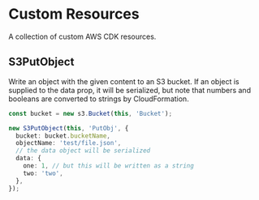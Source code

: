# Custom Resources

A collection of custom AWS CDK resources.

## S3PutObject

Write an object with the given content to an S3 bucket. If an object is supplied to the data prop, it will be serialized, but note that numbers and booleans are converted to strings by CloudFormation.

```typescript
const bucket = new s3.Bucket(this, 'Bucket');

new S3PutObject(this, 'PutObj', {
  bucket: bucket.bucketName,
  objectName: 'test/file.json',
  // the data object will be serialized
  data: {
    one: 1, // but this will be written as a string
    two: 'two',
  },
});
```
